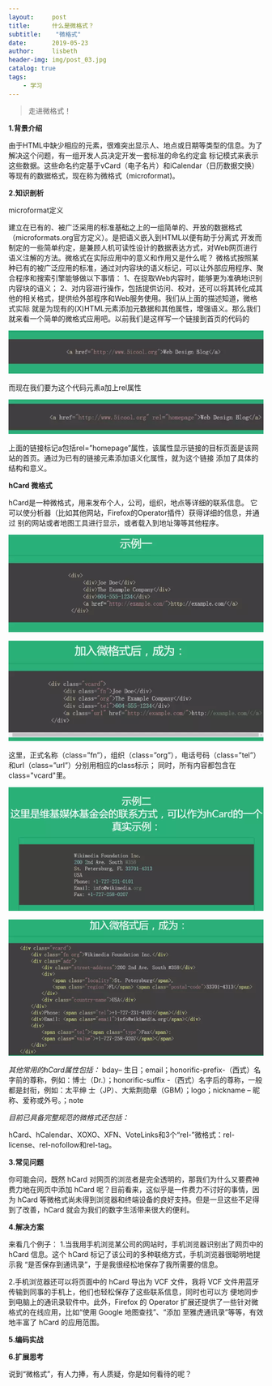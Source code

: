 ```yaml
---
layout:     post
title:      什么是微格式？
subtitle:    "微格式"
date:       2019-05-23
author:     lisbeth
header-img: img/post_03.jpg
catalog: true
tags:
    - 学习
---
```

 > 走进微格式！


**1.背景介绍**

由于HTML中缺少相应的元素，很难突出显示人、地点或日期等类型的信息。为了解决这个问题，有一组开发人员决定开发一套标准的命名约定盒
标记模式来表示这些数据。这些命名约定基于vCard（电子名片）和iCalendar（日历数据交换）等现有的数据格式，现在称为微格式（microformat)。

**2.知识剖析**

microformat定义

建立在已有的、被广泛采用的标准基础之上的一组简单的、开放的数据格式（microformats.org官方定义）。是把语义嵌入到HTML以便有助于分离式
开发而制定的一些简单约定，是兼顾人机可读性设计的数据表达方式，对Web网页进行语义注解的方法。微格式在实际应用中的意义和作用又是什么呢？
微格式按照某种已有的被广泛应用的标准，通过对内容块的语义标记，可以让外部应用程序、聚合程序和搜索引擎能够做以下事情：
1、在捉取Web内容时，能够更为准确地识别内容块的语义；
2、对内容进行操作，包括提供访问、校对，还可以将其转化成其他的相关格式，提供给外部程序和Web服务使用。我们从上面的描述知道，微格式实际
就是为现有的(X)HTML元素添加元数据和其他属性，增强语义。那么我们就来看一个简单的微格式应用吧。以前我们是这样写一个链接到首页的代码的

![微格式实例](https://github.com/lisbeth0720/lisbeth0720.github.io/blob/master/img/post_05-23_01.webp)


而现在我们要为这个代码元素a加上rel属性


![微格式实例](https://github.com/lisbeth0720/lisbeth0720.github.io/blob/master/img/post_05-23_02.webp)


上面的链接标记a包括rel=”homepage”属性，该属性显示链接的目标页面是该网站的首页。通过为已有的链接元素添加语义化属性，就为这个链接
添加了具体的结构和意义。

**hCard 微格式**

hCard是一种微格式，用来发布个人，公司，组织，地点等详细的联系信息。 它可以使分析器（比如其他网站，Firefox的Operator插件）获得详细的信息，并通过
别的网站或者地图工具进行显示，或者载入到地址簿等其他程序。

![微格式实例](https://github.com/lisbeth0720/lisbeth0720.github.io/blob/master/img/post_05-23_03.webp)

![微格式实例](https://github.com/lisbeth0720/lisbeth0720.github.io/blob/master/img/post_05-23_04.webp)

这里，正式名称（class=”fn”），组织（class=”org”），电话号码（class=”tel”）和url（class=”url”）分别用相应的class标示；
同时，所有内容都包含在class="vcard"里。

![微格式实例](https://github.com/lisbeth0720/lisbeth0720.github.io/blob/master/img/post_05-23_05.webp)

![微格式实例](https://github.com/lisbeth0720/lisbeth0720.github.io/blob/master/img/post_05-23_06.webp)



*其他常用的hCard属性包括：*
bday– 生日；email；honorific-prefix-（西式）名字前的尊称，例如：博士（Dr.）；honorific-suffix -（西式）名字后的尊称，一般都是封衔，例如：太平绅
士（JP）、大紫荆勋章（GBM）；logo；nickname – 昵称、爱称或外号。；note

*目前已具备完整规范的微格式还包括：*

hCard、hCalendar、XOXO、XFN、VoteLinks和3个“rel-”微格式：rel- license、rel-nofollow和rel-tag。

**3.常见问题**

你可能会问，既然 hCard 对网页的浏览者是完全透明的，那我们为什么又要费神费力地在网页中添加 hCard 呢？目前看来，这似乎是一件费力不讨好的事情，因为 hCard 等微格式尚未得到浏览器和终端设备的良好支持。但是一旦这些不足得到了改善，hCard 就会为我们的数字生活带来很大的便利。

**4.解决方案**

来看几个例子：
1.当我用手机浏览某公司的网站时，手机浏览器识别出了网页中的 hCard 信息。这个 hCard 标记了该公司的多种联络方式，手机浏览器很聪明地提示我
“是否保存到通讯录”，于是我很经松地保存了我所需要的信息。

2.手机浏览器还可以将页面中的 hCard 导出为 VCF 文件，我将 VCF 文件用蓝牙传输到同事的手机上，他们也轻松保存了这些联系信息，同时也可以方
便地同步到电脑上的通讯录软件中。此外，Firefox 的 Operator 扩展还提供了一些针对微格式的在线应用，比如“使用 Google 地图查找”、“添加
至雅虎通讯录”等等，有效地丰富了 hCard 的应用范围。

**5.编码实战**

**6.扩展思考**

说到“微格式”，有人力捧，有人质疑，你是如何看待的呢？
